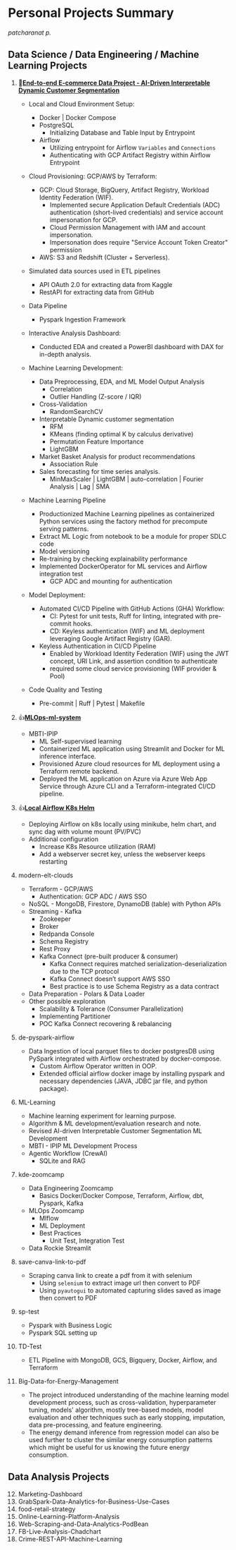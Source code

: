 # Personal Projects Summary

*patcharanat p.*

## Data Science / Data Engineering / Machine Learning Projects

1. 🚀[**End-to-end E-commerce Data Project - AI-Driven Interpretable Dynamic Customer Segmentation**](https://github.com/patcha-ranat/Ecommerce-Invoice-End-to-end)
    - Local and Cloud Environment Setup:
        - Docker | Docker Compose
        - PostgreSQL
            - Initializing Database and Table Input by Entrypoint
        - Airflow
            - Utilizing entrypoint for Airflow `Variables` and `Connections`
            - Authenticating with GCP Artifact Registry within Airflow Entrypoint
    
    - Cloud Provisioning: GCP/AWS by Terraform:
        - GCP: Cloud Storage, BigQuery, Artifact Registry, Workload Identity Federation (WIF).
            - Implemented secure Application Default Credentials (ADC) authentication (short-lived credentials) and service account impersonation for GCP.
            - Cloud Permission Management with IAM and account impersonation.
            - Impersonation does require "Service Account Token Creator" permission
        - AWS: S3 and Redshift (Cluster + Serverless).
    
    - Simulated data sources used in ETL pipelines
        - API OAuth 2.0 for extracting data from Kaggle
        - RestAPI for extracting data from GitHub

    - Data Pipeline
        - Pyspark Ingestion Framework

    - Interactive Analysis Dashboard:
        - Conducted EDA and created a PowerBI dashboard with DAX for in-depth analysis.

    - Machine Learning Development:
        - Data Preprocessing, EDA, and ML Model Output Analysis
            - Correlation
            - Outlier Handling (Z-score / IQR)
        - Cross-Validation
            - RandomSearchCV
        - Interpretable Dynamic customer segmentation
            - RFM
            - KMeans (finding optimal K by calculus derivative)
            - Permutation Feature Importance
            - LightGBM
        - Market Basket Analysis for product recommendations
            - Association Rule
        - Sales forecasting for time series analysis.
            - MinMaxScaler | LightGBM | auto-correlation | Fourier Analysis | Lag | SMA

    - Machine Learning Pipeline
        - Productionized Machine Learning pipelines as containerized Python services using the factory method for precompute serving patterns.
        - Extract ML Logic from notebook to be a module for proper SDLC code
        - Model versioning
        - Re-training by checking explainability performance
        - Implemented DockerOperator for ML services and Airflow integration test
            - GCP ADC and mounting for authentication

    - Model Deployment:
        - Automated CI/CD Pipeline with GitHub Actions (GHA) Workflow:
            - CI: Pytest for unit tests, Ruff for linting, integrated with pre-commit hooks.
            - CD: Keyless authentication (WIF) and ML deployment leveraging Google Artifact Registry (GAR).
        - Keyless Authentication in CI/CD Pipeline
            - Enabled by Workload Identity Federation (WIF) using the JWT concept, URI Link, and assertion condition to authenticate
            - required some cloud service provisioning (WIF provider & Pool)

    - Code Quality and Testing
       - Pre-commit | Ruff | Pytest | Makefile

2. 👍[**MLOps-ml-system**](https://github.com/patcha-ranat/MLOps-ml-system)
    - MBTI-IPIP
        - ML Self-supervised learning
        - Containerized ML application using Streamlit and Docker for ML inference interface.
        - Provisioned Azure cloud resources for ML deployment using a Terraform remote backend.
        - Deployed the ML application on Azure via Azure Web App Service through Azure CLI and a Terraform-integrated CI/CD pipeline.

3. 👍[**Local Airflow K8s Helm**](https://github.com/patcha-ranat/local-airflow-k8s-helm)
    - Deploying Airflow on k8s locally using minikube, helm chart, and sync dag with volume mount (PV/PVC)
    - Additional configuration
        - Increase K8s Resource utilization (RAM)
        - Add a webserver secret key, unless the webserver keeps restarting

4. modern-elt-clouds
    - Terraform - GCP/AWS
        - Authentication: GCP ADC / AWS SSO
    - NoSQL - MongoDB, Firestore, DynamoDB (table) with Python APIs
    - Streaming - Kafka
        - Zookeeper
        - Broker
        - Redpanda Console
        - Schema Registry
        - Rest Proxy
        - Kafka Connect (pre-built producer & consumer)
            - Kafka Connect requires matched serialization-deserialization due to the TCP protocol
            - Kafka Connect doesn’t support AWS SSO
            - Best practice is to use Schema Registry as a data contract
    - Data Preparation - Polars & Data Loader
    - Other possible exploration
        - Scalability & Tolerance (Consumer Parallelization)
        - Implementing Partitioner
        - POC Kafka Connect recovering & rebalancing

5. de-pyspark-airflow
    - Data Ingestion of local parquet files to docker postgresDB using PySpark integrated with Airflow orchestrated by docker-compose.
        - Custom Airflow Operator written in OOP.
        - Extended official airflow docker image by installing pyspark and necessary dependencies (JAVA, JDBC jar file, and python package).

6. ML-Learning
    - Machine learning experiment for learning purpose.
    - Algorithm & ML development/evaluation research and note.
    - Revised AI-driven Interpretable Customer Segmentation ML Development
    - MBTI - IPIP ML Development Process
    - Agentic Workflow (CrewAI)
        - SQLite and RAG

7. kde-zoomcamp
    - Data Engineering Zoomcamp
        - Basics Docker/Docker Compose, Terraform, Airflow, dbt, Pyspark, Kafka
    - MLOps Zoomcamp
        - Mlflow
        - ML Deployment
        - Best Practices
            - Unit Test, Integration Test
    - Data Rockie Streamlit

8. save-canva-link-to-pdf
    - Scraping canva link to create a pdf from it with selenium
        - Using `selenium` to extract image url then convert to PDF
        - Using `pyautogui` to automated capturing slides saved as image then convert to PDF

9. sp-test
    - Pyspark with Business Logic
    - Pyspark SQL setting up

10. TD-Test
    - ETL Pipeline with MongoDB, GCS, Bigquery, Docker, Airflow, and Terraform

11. Big-Data-for-Energy-Management
    - The project introduced understanding of the machine learning model development process, such as cross-validation, hyperparameter tuning, models' algorithm, mostly tree-based models, model evaluation and other techniques such as early stopping, imputation, data pre-processing, and feature engineering.
    - The energy demand inference from regression model can also be used further to cluster the similar energy consumption patterns which might be useful for us knowing the future energy consumption.

## Data Analysis Projects

12. Marketing-Dashboard
13. GrabSpark-Data-Analytics-for-Business-Use-Cases
14. food-retail-strategy
15. Online-Learning-Platform-Analysis
16. Web-Scraping-and-Data-Analytics-PodBean
17. FB-Live-Analysis-Chadchart
18. Crime-REST-API-Machine-Learning
